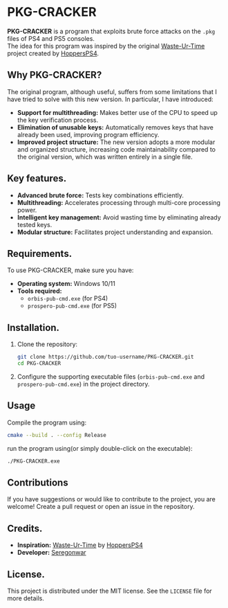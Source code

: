 # PKG-CRACKER

**PKG-CRACKER** is a program that exploits brute force attacks on the `.pkg` files of PS4 and PS5 consoles.  
The idea for this program was inspired by the original [Waste-Ur-Time](https://github.com/HoppersPS4/Waste_Ur_Time) project created by [HoppersPS4](https://github.com/HoppersPS4).

## Why PKG-CRACKER?

The original program, although useful, suffers from some limitations that I have tried to solve with this new version. In particular, I have introduced:

- **Support for multithreading:** Makes better use of the CPU to speed up the key verification process.
- **Elimination of unusable keys:** Automatically removes keys that have already been used, improving program efficiency.
- **Improved project structure:** The new version adopts a more modular and organized structure, increasing code maintainability compared to the original version, which was written entirely in a single file.


## Key features.

- **Advanced brute force:** Tests key combinations efficiently.
- **Multithreading:** Accelerates processing through multi-core processing power.
- **Intelligent key management:** Avoid wasting time by eliminating already tested keys.
- **Modular structure:** Facilitates project understanding and expansion.

## Requirements.

To use PKG-CRACKER, make sure you have:

- **Operating system:** Windows 10/11
- **Tools required:**
  - `orbis-pub-cmd.exe` (for PS4)
  - `prospero-pub-cmd.exe` (for PS5)

## Installation.

1. Clone the repository:
   ```bash
   git clone https://github.com/tuo-username/PKG-CRACKER.git
   cd PKG-CRACKER
   ```
2. Configure the supporting executable files (``orbis-pub-cmd.exe`` and ``prospero-pub-cmd.exe``) in the project directory.

## Usage

Compile the program using:
```bash
cmake --build . --config Release
```
run the program using(or simply double-click on the executable): 
```bash
./PKG-CRACKER.exe
```

## Contributions

If you have suggestions or would like to contribute to the project, you are welcome! Create a pull request or open an issue in the repository.

## Credits.

- **Inspiration:** [Waste-Ur-Time](https://github.com/HoppersPS4/Waste_Ur_Time) by [HoppersPS4](https://github.com/HoppersPS4)
- **Developer:** [Seregonwar](https://github.com/SeregonWar)

## License.

This project is distributed under the MIT license. See the `LICENSE` file for more details.
